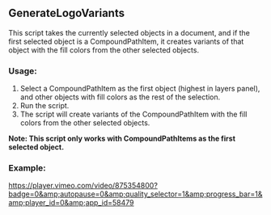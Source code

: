 ## GenerateLogoVariants

This script takes the currently selected objects in a document, and if the first selected object is a CompoundPathItem,
it creates variants of that object with the fill colors from the other selected objects.

### Usage:

1. Select a CompoundPathItem as the first object (highest in layers panel), and other objects with fill colors as the rest of the selection.
2. Run the script.
3. The script will create variants of the CompoundPathItem with the fill colors from the other selected objects.

**Note: This script only works with CompoundPathItems as the first selected object.**

### Example:

https://player.vimeo.com/video/875354800?badge=0&amp;autopause=0&amp;quality_selector=1&amp;progress_bar=1&amp;player_id=0&amp;app_id=58479
